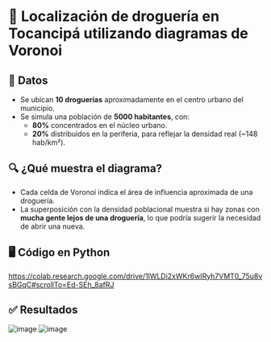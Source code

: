 # 📝 Localización de droguería en Tocancipá utilizando diagramas de Voronoi

## 📍 Datos
* Se ubican **10 droguerías** aproximadamente en el centro urbano del municipio.
* Se simula una población de **5000 habitantes**, con:
  - **80%** concentrados en el núcleo urbano.
  - **20%** distribuidos en la periferia, para reflejar la densidad real (~148 hab/km²).

## 🔍 ¿Qué muestra el diagrama?
* Cada celda de Voronoi indica el área de influencia aproximada de una droguería.
* La superposición con la densidad poblacional muestra si hay zonas con **mucha gente lejos de una droguería**, lo que podría sugerir la necesidad de abrir una nueva.

## 🖥️ Código en Python 
https://colab.research.google.com/drive/1lWLDi2xWKr6wIRyh7VMT0_75u8vsBGqC#scrollTo=Ed-SEh_8afRJ

## ✅ Resultados
![image](https://github.com/user-attachments/assets/c9bbfd30-dd43-4871-862e-bce455124510)
![image](https://github.com/user-attachments/assets/0513060e-3b84-4b53-8111-9b35b74ac730)

